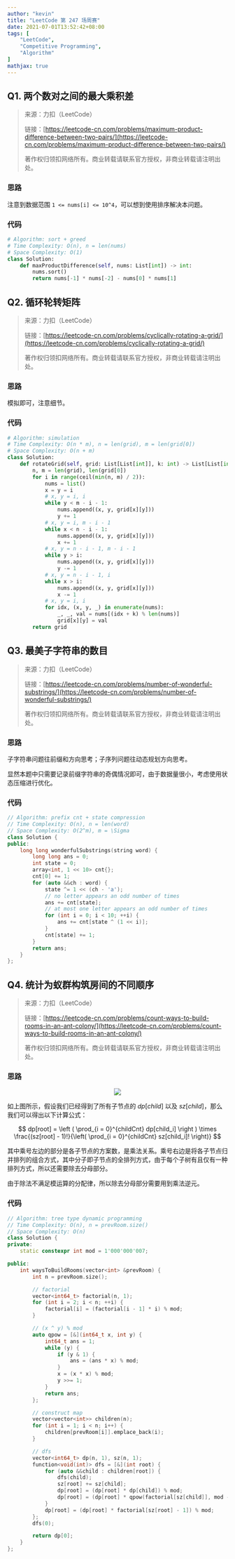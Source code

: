 ```yaml
---
author: "kevin"
title: "LeetCode 第 247 场周赛"
date: 2021-07-01T13:52:42+08:00
tags: [
    "LeetCode",
    "Competitive Programming",
    "Algorithm"
]
mathjax: true
---
```


## Q1. 两个数对之间的最大乘积差

> 来源：力扣（LeetCode）
>
> 链接：[https://leetcode-cn.com/problems/maximum-product-difference-between-two-pairs/](https://leetcode-cn.com/problems/maximum-product-difference-between-two-pairs/)
>
> 著作权归领扣网络所有。商业转载请联系官方授权，非商业转载请注明出处。

### 思路

注意到数据范围 `1 <= nums[i] <= 10^4`，可以想到使用排序解决本问题。

### 代码

```python
# Algorithm: sort + greed
# Time Complexity: O(n), n = len(nums)
# Space Complexity: O(1)
class Solution:
    def maxProductDifference(self, nums: List[int]) -> int:
        nums.sort()
        return nums[-1] * nums[-2] - nums[0] * nums[1]
```



## Q2. 循环轮转矩阵

> 来源：力扣（LeetCode）
>
> 链接：[https://leetcode-cn.com/problems/cyclically-rotating-a-grid/](https://leetcode-cn.com/problems/cyclically-rotating-a-grid/)
>
> 著作权归领扣网络所有。商业转载请联系官方授权，非商业转载请注明出处。

### 思路

模拟即可，注意细节。

### 代码

```python
# Algorithm: simulation
# Time Complexity: O(n * m), n = len(grid), m = len(grid[0])
# Space Complexity: O(n + m)
class Solution:
    def rotateGrid(self, grid: List[List[int]], k: int) -> List[List[int]]:
        n, m = len(grid), len(grid[0])
        for i in range(ceil(min(n, m) / 2)):
            nums = list()
            x = y = i
            # x, y = i, i
            while y < m - i - 1:
                nums.append((x, y, grid[x][y]))
                y += 1
            # x, y = i, m - i - 1
            while x < n - i - 1:
                nums.append((x, y, grid[x][y]))
                x += 1
            # x, y = n - i - 1, m - i - 1
            while y > i:
                nums.append((x, y, grid[x][y]))
                y -= 1
            # x, y = n - i - 1, i
            while x > i:
                nums.append((x, y, grid[x][y]))
                x -= 1
            # x, y = i, i
            for idx, (x, y, _) in enumerate(nums):
                _, _, val = nums[(idx + k) % len(nums)]
                grid[x][y] = val
        return grid
```


## Q3. 最美子字符串的数目

> 来源：力扣（LeetCode）
>
> 链接：[https://leetcode-cn.com/problems/number-of-wonderful-substrings/](https://leetcode-cn.com/problems/number-of-wonderful-substrings/)
>
> 著作权归领扣网络所有。商业转载请联系官方授权，非商业转载请注明出处。

### 思路

子字符串问题往前缀和方向思考；子序列问题往动态规划方向思考。

显然本题中只需要记录前缀字符串的奇偶情况即可，由于数据量很小，考虑使用状态压缩进行优化。

### 代码
```c++
// Algorithm: prefix cnt + state compression
// Time Complexity: O(n), n = len(word)
// Space Complexity: O(2^m), m = \Sigma
class Solution {
public:
    long long wonderfulSubstrings(string word) {
        long long ans = 0;
        int state = 0;
        array<int, 1 << 10> cnt{};
        cnt[0] += 1;
        for (auto &&ch : word) {
            state ^= 1 << (ch - 'a');
            // no letter appears an odd number of times
            ans += cnt[state];
            // at most one letter appears an odd number of times
            for (int i = 0; i < 10; ++i) {
                ans += cnt[state ^ (1 << i)];
            }
            cnt[state] += 1;
        }
        return ans;
    }
};
```


## Q4. 统计为蚁群构筑房间的不同顺序

> 来源：力扣（LeetCode）
>
> 链接：[https://leetcode-cn.com/problems/count-ways-to-build-rooms-in-an-ant-colony/](https://leetcode-cn.com/problems/count-ways-to-build-rooms-in-an-ant-colony/)
>
> 著作权归领扣网络所有。商业转载请联系官方授权，非商业转载请注明出处。

### 思路

<div style="text-align:center"><img src="test.svg" /></div>

如上图所示，假设我们已经得到了所有子节点的 $dp[child]$ 以及 $sz[child]$，那么我们可以得出以下计算公式：

$$
dp[root] = \left ( \prod_{i = 0}^{childCnt} dp[child_i] \right ) \times \frac{(sz[root] - 1)!}{\left( \prod_{i = 0}^{childCnt} sz[child_i]! \right)}
$$

其中乘号左边的部分是各子节点的方案数，是乘法关系。乘号右边是将各子节点归并排列的组合方式，其中分子即子节点的全排列方式，由于每个子树有且仅有一种排列方式，所以还需要除去分母部分。

由于除法不满足模运算的分配律，所以除去分母部分需要用到乘法逆元。

### 代码

```c++
// Algorithm: tree type dynamic programming
// Time Complexity: O(n), n = prevRoom.size()
// Space Complexity: O(n)
class Solution {
private:
    static constexpr int mod = 1'000'000'007;

public:
    int waysToBuildRooms(vector<int> &prevRoom) {
        int n = prevRoom.size();

        // factorial
        vector<int64_t> factorial(n, 1);
        for (int i = 2; i < n; ++i) {
            factorial[i] = (factorial[i - 1] * i) % mod;
        }

        // (x ^ y) % mod
        auto qpow = [&](int64_t x, int y) {
            int64_t ans = 1;
            while (y) {
                if (y & 1) {
                    ans = (ans * x) % mod;
                }
                x = (x * x) % mod;
                y >>= 1;
            }
            return ans;
        };

        // construct map
        vector<vector<int>> children(n);
        for (int i = 1; i < n; i++) {
            children[prevRoom[i]].emplace_back(i);
        }

        // dfs
        vector<int64_t> dp(n, 1), sz(n, 1);
        function<void(int)> dfs = [&](int root) {
            for (auto &&child : children[root]) {
                dfs(child);
                sz[root] += sz[child];
                dp[root] = (dp[root] * dp[child]) % mod;
                dp[root] = (dp[root] * qpow(factorial[sz[child]], mod - 2)) % mod;
            }
            dp[root] = (dp[root] * factorial[sz[root] - 1]) % mod;
        };
        dfs(0);

        return dp[0];
    }
};
```